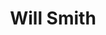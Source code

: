 ---
pid: MX245
title: Will Smith
location_transcription: West Phila High School
zipcode: '19143'
outside_phl: 
neighborhood: University City
age: '35'
age_range: 30-39
instagram: 
image_file_name: MX_245.jpg
proposal_transcription: West Phila High School
topic: Figure,History,Philadelphia,Pop Culture
topic_summary: 0, 0, 0, 0
type: Sculpture Statue
keywords_other: 
credit: Trey
image_labels: Figure with a hat
twitter: 
facebook: 
permalink: "/monuments/mx245/"
layout: item-page
---